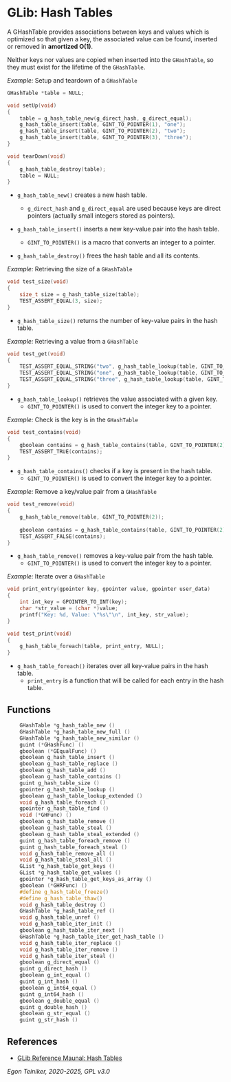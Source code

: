 # GLib: Hash Tables

A GHashTable provides associations between keys and values which is optimized so that given a key, 
the associated value can be found, inserted or removed in **amortized O(1)**. 

Neither keys nor values are copied when inserted into the `GHashTable`, so they must exist 
for the lifetime of the `GHashTable`.

_Example:_ Setup and teardown of a `GHashTable`
```C    
GHashTable *table = NULL;

void setUp(void)
{
    table = g_hash_table_new(g_direct_hash, g_direct_equal);
    g_hash_table_insert(table, GINT_TO_POINTER(1), "one");
    g_hash_table_insert(table, GINT_TO_POINTER(2), "two");
    g_hash_table_insert(table, GINT_TO_POINTER(3), "three");
}

void tearDown(void)
{
    g_hash_table_destroy(table);
    table = NULL;
}
```

* `g_hash_table_new()` creates a new hash table.
    - `g_direct_hash` and `g_direct_equal` are used because keys are direct 
        pointers (actually small integers stored as pointers).

* `g_hash_table_insert()` inserts a new key-value pair into the hash table.
    - `GINT_TO_POINTER()` is a macro that converts an integer to a pointer.

* `g_hash_table_destroy()` frees the hash table and all its contents.    


_Example:_ Retrieving the size of a `GHashTable`
```C
void test_size(void)
{
    size_t size = g_hash_table_size(table);
    TEST_ASSERT_EQUAL(3, size);
}
```

* `g_hash_table_size()` returns the number of key-value pairs in the hash table.

_Example:_ Retrieving a value from a `GHashTable`
```C
void test_get(void) 
{
    TEST_ASSERT_EQUAL_STRING("two", g_hash_table_lookup(table, GINT_TO_POINTER(2)));
    TEST_ASSERT_EQUAL_STRING("one", g_hash_table_lookup(table, GINT_TO_POINTER(1)));
    TEST_ASSERT_EQUAL_STRING("three", g_hash_table_lookup(table, GINT_TO_POINTER(3)));
}
```

* `g_hash_table_lookup()` retrieves the value associated with a given key.
    - `GINT_TO_POINTER()` is used to convert the integer key to a pointer.

_Example:_ Check is the key is in the `GHashTable`
```C
void test_contains(void)
{
    gboolean contains = g_hash_table_contains(table, GINT_TO_POINTER(2));
    TEST_ASSERT_TRUE(contains);
}
```

* `g_hash_table_contains()` checks if a key is present in the hash table.
    - `GINT_TO_POINTER()` is used to convert the integer key to a pointer.


_Example:_ Remove a key/value pair from a `GHashTable`
```C 
void test_remove(void)
{
    g_hash_table_remove(table, GINT_TO_POINTER(2));
    
    gboolean contains = g_hash_table_contains(table, GINT_TO_POINTER(2));
    TEST_ASSERT_FALSE(contains);
}
``` 
* `g_hash_table_remove()` removes a key-value pair from the hash table.
    - `GINT_TO_POINTER()` is used to convert the integer key to a pointer.


_Example:_ Iterate over a `GHashTable`
```C
void print_entry(gpointer key, gpointer value, gpointer user_data) 
{
    int int_key = GPOINTER_TO_INT(key);
    char *str_value = (char *)value;
    printf("Key: %d, Value: \"%s\"\n", int_key, str_value);
}

void test_print(void)
{
    g_hash_table_foreach(table, print_entry, NULL);
}

```

* `g_hash_table_foreach()` iterates over all key-value pairs in the hash table.
    - `print_entry` is a function that will be called for each entry in the hash table.


## Functions

```C
    GHashTable *g_hash_table_new ()
    GHashTable *g_hash_table_new_full ()
    GHashTable *g_hash_table_new_similar ()
    guint (*GHashFunc) ()
    gboolean (*GEqualFunc) ()
    gboolean g_hash_table_insert ()
    gboolean g_hash_table_replace ()
    gboolean g_hash_table_add ()
    gboolean g_hash_table_contains ()
    guint g_hash_table_size ()
    gpointer g_hash_table_lookup ()
    gboolean g_hash_table_lookup_extended ()
    void g_hash_table_foreach ()
    gpointer g_hash_table_find ()
    void (*GHFunc) ()
    gboolean g_hash_table_remove ()
    gboolean g_hash_table_steal ()
    gboolean g_hash_table_steal_extended ()
    guint g_hash_table_foreach_remove ()
    guint g_hash_table_foreach_steal ()
    void g_hash_table_remove_all ()
    void g_hash_table_steal_all ()
    GList *g_hash_table_get_keys ()
    GList *g_hash_table_get_values ()
    gpointer *g_hash_table_get_keys_as_array ()
    gboolean (*GHRFunc) ()
    #define	g_hash_table_freeze()
    #define	g_hash_table_thaw()
    void g_hash_table_destroy ()
    GHashTable *g_hash_table_ref ()
    void g_hash_table_unref ()
    void g_hash_table_iter_init ()
    gboolean g_hash_table_iter_next ()
    GHashTable *g_hash_table_iter_get_hash_table ()
    void g_hash_table_iter_replace ()
    void g_hash_table_iter_remove ()
    void g_hash_table_iter_steal ()
    gboolean g_direct_equal ()
    guint g_direct_hash ()
    gboolean g_int_equal ()
    guint g_int_hash ()
    gboolean g_int64_equal ()
    guint g_int64_hash ()
    gboolean g_double_equal ()
    guint g_double_hash ()
    gboolean g_str_equal ()
    guint g_str_hash ()
```


## References

* [GLib Reference Maunal: Hash Tables](https://gnome.pages.gitlab.gnome.org/libsoup/glib/glib-Hash-Tables.html)

*Egon Teiniker, 2020-2025, GPL v3.0* 